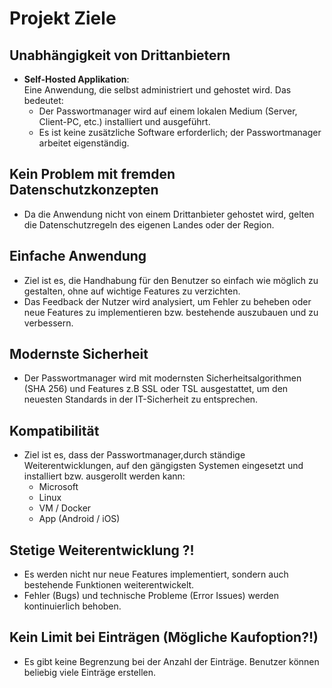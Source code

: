 # Projekt Ziele

## Unabhängigkeit von Drittanbietern
- **Self-Hosted Applikation**:  
  Eine Anwendung, die selbst administriert und gehostet wird. Das bedeutet:  
  - Der Passwortmanager wird auf einem lokalen Medium (Server, Client-PC, etc.) installiert und ausgeführt.  
  - Es ist keine zusätzliche Software erforderlich; der Passwortmanager arbeitet eigenständig.

## Kein Problem mit fremden Datenschutzkonzepten
- Da die Anwendung nicht von einem Drittanbieter gehostet wird, gelten die Datenschutzregeln des eigenen Landes oder der Region.

## Einfache Anwendung
- Ziel ist es, die Handhabung für den Benutzer so einfach wie möglich zu gestalten, ohne auf wichtige Features zu verzichten.  
- Das Feedback der Nutzer wird analysiert, um Fehler zu beheben oder neue Features zu implementieren bzw. bestehende auszubauen und zu verbessern.

## Modernste Sicherheit
- Der Passwortmanager wird mit modernsten Sicherheitsalgorithmen (SHA 256) und Features z.B SSL oder TSL ausgestattet, um den neuesten Standards in der IT-Sicherheit zu entsprechen.

## Kompatibilität
- Ziel ist es, dass der Passwortmanager,durch ständige Weiterentwicklungen, auf den gängigsten Systemen eingesetzt und installiert bzw. ausgerollt werden kann:
  - Microsoft  
  - Linux  
  - VM / Docker  
  - App (Android / iOS)

## Stetige Weiterentwicklung ?!
- Es werden nicht nur neue Features implementiert, sondern auch bestehende Funktionen weiterentwickelt.  
- Fehler (Bugs) und technische Probleme (Error Issues) werden kontinuierlich behoben.

## Kein Limit bei Einträgen (Mögliche Kaufoption?!)
- Es gibt keine Begrenzung bei der Anzahl der Einträge. Benutzer können beliebig viele Einträge erstellen.
